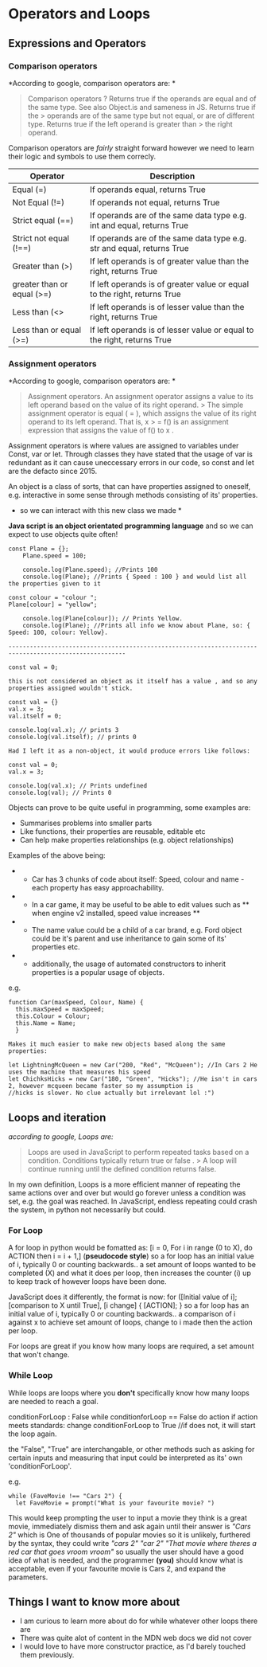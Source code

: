 # Operators and Loops

## Expressions and Operators

### Comparison operators

*According to google, comparison operators are: *

> Comparison operators
? Returns true if the operands are equal and of the same type. See also Object.is and sameness in JS. Returns true if the    > operands are of the same type but not equal, or are of different type. Returns true if the left operand is greater than    > the right operand.

Comparison operators are *fairly* straight forward however we need to learn their logic and symbols to use them correcly.

| Operator                    |  Description                                                              |
| ----------------------------| --------------------------------------------------------------------------|
| Equal  (=)                  | If operands equal, returns True                                           |
| Not Equal (!=)              | If operands not equal, returns True                                       |
| Strict equal (==)           | If operands are of the same data type e.g. int and equal, returns True    |
| Strict not equal (!==)      | If operands are of the same data type e.g. str and equal, returns True    |
| Greater than (>)            | If left operands is of greater value than the right, returns True         |
| greater than or equal (>=)  | If left operands is of greater value or equal to the right, returns True  |
| Less than (<>               | If left operands is of lesser value than the right, returns True          |
| Less than or equal (>=)     | If left operands is of lesser value or equal to the right, returns True   |

### Assignment operators

*According to google, comparison operators are: *

> Assignment operators. An assignment operator assigns a value to its left operand based on the value of its right operand.  > The simple assignment operator is equal ( = ), which assigns the value of its right operand to its left operand. That is, x > = f() is an assignment expression that assigns the value of f() to x .

Assignment operators is where values are assigned to variables under Const, var or let. Through classes they have stated that the usage of var is redundant as it can cause uneccessary errors in our code, so const and let are the defacto since 2015.

An object is a class of sorts, that can have properties assigned to oneself, e.g. interactive in some sense through methods consisting of its' properties.

* so we can interact with this new class we made * 

**Java script is an object orientated programming language** and so we can expect to use objects quite often! 

``` 
const Plane = {};
    Plane.speed = 100;
    
    console.log(Plane.speed); //Prints 100
    console.log(Plane); //Prints { Speed : 100 } and would list all the properties given to it
    
const colour = "colour ";
Plane[colour] = "yellow";
    
    console.log(Plane[colour]); // Prints Yellow.
    console.log(Plane); //Prints all info we know about Plane, so: { Speed: 100, colour: Yellow}.
  
-------------------------------------------------------------------------------------------------------

const val = 0; 

this is not considered an object as it itself has a value , and so any properties assigned wouldn't stick.

const val = {}
val.x = 3;
val.itself = 0;

console.log(val.x); // prints 3
console.log(val.itself); // prints 0

Had I left it as a non-object, it would produce errors like follows:

const val = 0; 
val.x = 3;

console.log(val.x); // Prints undefined
console.log(val); // Prints 0

```

Objects can prove to be quite useful in programming, some examples are:
+  Summarises problems into smaller parts
+  Like functions, their properties are reusable, editable etc
+  Can help make properties relationships (e.g. object relationships)

Examples of the above being:

- - Car has 3 chunks of code about itself: Speed, colour and name - each property has easy approachability.
- - In a car game, it may be useful to be able to edit values such as ** when engine v2 installed, speed value increases **
- - The name value could be a child of a car brand, e.g. Ford object could be it's parent and use inheritance to gain some of its' properties etc.
- - additionally, the usage of automated constructors to inherit properties is a popular usage of objects. 

e.g. 

```
function Car(maxSpeed, Colour, Name) {
  this.maxSpeed = maxSpeed;
  this.Colour = Colour;
  this.Name = Name;
  }

Makes it much easier to make new objects based along the same properties:

let LightningMcQueen = new Car("200, "Red", "McQueen"); //In Cars 2 He uses the machine that measures his speed
let ChichksHicks = new Car("180, "Green", "Hicks"); //He isn't in cars 2, however mcqueen became faster so my assumption is 
//hicks is slower. No clue actually but irrelevant lol :")

```

## Loops and iteration

*according to google, Loops are:*
> Loops are used in JavaScript to perform repeated tasks based on a condition. Conditions typically return true or false . > A loop will continue running until the defined condition returns false.

In my own definition, Loops is a more efficient manner of repeating the same actions over and over but would go forever unless a condition was set, e.g. the goal was reached. In JavaScript, endless repeating could crash the system, in python not necessarily but could.

### For Loop

A for loop in python would be fomatted as:
[i = 0, For i in range (0 to X), do ACTION then i = i + 1,] (**pseudocode style**)
so a for loop has an initial value of i, typically 0 or counting backwards.. a set amount of loops wanted to be completed (X) and what it does per loop, then increases the counter (i) up to keep track of however loops have been done.

JavaScript does it differently, the format is now:
for ([Initial value of i]; [comparison to X until True], [i change] {
  [ACTION];
}
so a for loop has an initial value of i, typically 0 or counting backwards.. a comparison of i against x to achieve set amount of loops, change to i made then the action per loop.

For loops are great if you know how many loops are required, a set amount that won't change.

### While Loop

While loops are loops where you **don't** specifically know how many loops are needed to reach a goal.

conditionForLoop : False
while conditionforLoop == False
  do action
  if action meets standards: change conditionForLoop to True //if does not, it will start the loop again.

the "False", "True" are interchangable, or other methods such as asking for certain inputs and measuring that input could be interpreted as its' own 'conditionForLoop'.

e.g. 
``` 
while (FaveMovie !== "Cars 2") {
  let FaveMovie = prompt("What is your favourite movie? ")
```

This would keep prompting the user to input a movie they think is a great movie, immediately dismiss them and ask again until their answer is *"Cars 2"* which is One of thousands of popular movies so it is unlikely, furthered by the syntax, they could write _"cars 2"_ _"car 2"_ _"That movie where theres a red car that goes vroom vroom"_ so usually the user should have a good idea of what is needed, and the programmer **(you)** should know what is acceptable, even if your favourite movie is Cars 2, and expand the parameters.

## Things I want to know more about

- I am curious to learn more about do for while whatever other loops there are
- There was quite alot of content in the MDN web docs we did not cover
- I would love to have more constructor practice, as I'd barely touched them previously.
